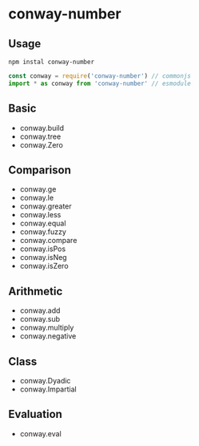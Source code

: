 # conway-number

## Usage

```
npm instal conway-number
```

```javascript
const conway = require('conway-number') // commonjs
import * as conway from 'conway-number' // esmodule
```

## Basic

- conway.build
- conway.tree
- conway.Zero

## Comparison

- conway.ge
- conway.le
- conway.greater
- conway.less
- conway.equal
- conway.fuzzy
- conway.compare
- conway.isPos
- conway.isNeg
- conway.isZero

## Arithmetic

- conway.add
- conway.sub
- conway.multiply
- conway.negative

## Class

- conway.Dyadic
- conway.Impartial

## Evaluation

- conway.eval
